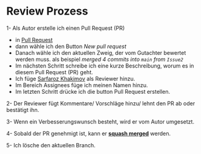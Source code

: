 # Review Prozess

1- Als Autor erstelle ich einen Pull Request (PR)
 * in [Pull Request](https://github.com/mi-classroom/mi-web-technologien-beiboot-ss2022-javadalam/pulls)
 * dann wähle ich den Button _New pull request_
 * Danach wähle ich den aktuellen Zweig, der vom Gutachter bewertet werden muss. als beispiel _merged 4 commits into `main` from `Issue2`_ 
 * Im nächsten Schritt schreibe ich eine kurze Beschreibung, worum es in diesem Pull Request (PR) geht.
 * Ich füge [Sarfaroz Khakimov](https://github.com/Sarfaroz) als Reviewer hinzu.
 * Im Bereich Assignees füge ich meinen Namen hinzu.
 * Im letzten Schritt drücke ich die button Pull Request erstellen.

2- Der Reviewer fügt Kommentare/ Vorschläge hinzu/ lehnt den PR ab oder bestätigt ihn.

3- Wenn ein Verbesserungswunsch besteht, wird er vom Autor umgesetzt.

4- Sobald der PR genehmigt ist, kann er [__squash merged__](https://docs.github.com/en/pull-requests/collaborating-with-pull-requests/incorporating-changes-from-a-pull-request/about-pull-request-merges) werden.

5- Ich lösche den aktuellen Branch. 
